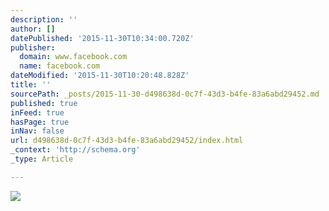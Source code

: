 ```yaml
---
description: ''
author: []
datePublished: '2015-11-30T10:34:00.720Z'
publisher:
  domain: www.facebook.com
  name: facebook.com
dateModified: '2015-11-30T10:20:48.828Z'
title: ''
sourcePath: _posts/2015-11-30-d498638d-0c7f-43d3-b4fe-83a6abd29452.md
published: true
inFeed: true
hasPage: true
inNav: false
url: d498638d-0c7f-43d3-b4fe-83a6abd29452/index.html
_context: 'http://schema.org'
_type: Article

---
```

![](https://scontent-arn2-1.xx.fbcdn.net/hphotos-xft1/t31.0-8/12273743_465892403583272_1817376223699230982_o.jpg)